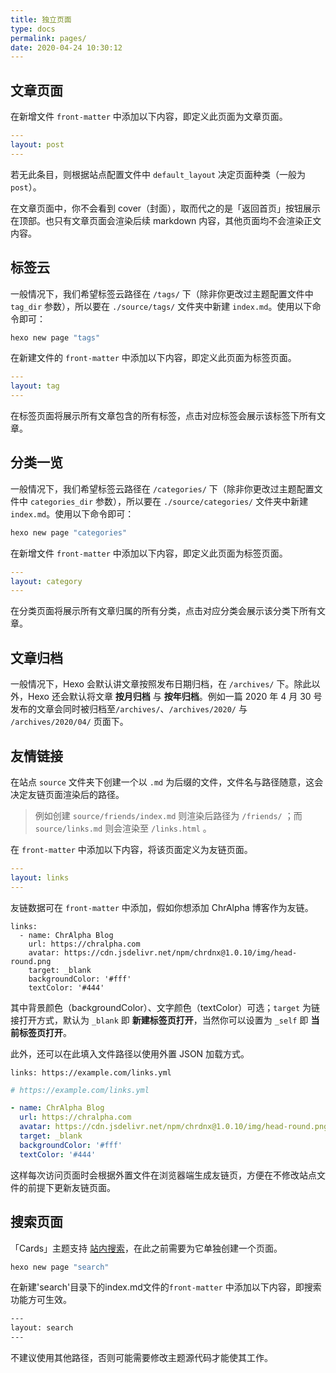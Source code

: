 ```yaml
---
title: 独立页面
type: docs
permalink: pages/
date: 2020-04-24 10:30:12
---
```




## 文章页面

在新增文件 `front-matter` 中添加以下内容，即定义此页面为文章页面。

```yaml
---
layout: post
---
```

若无此条目，则根据站点配置文件中 `default_layout` 决定页面种类（一般为 `post`）。

在文章页面中，你不会看到 cover（封面），取而代之的是「返回首页」按钮展示在顶部。也只有文章页面会渲染后续 markdown 内容，其他页面均不会渲染正文内容。

## 标签云

一般情况下，我们希望标签云路径在 `/tags/` 下（除非你更改过主题配置文件中 `tag_dir` 参数），所以要在 `./source/tags/` 文件夹中新建 `index.md`。使用以下命令即可：

```bash
hexo new page "tags"
```

在新建文件的 `front-matter` 中添加以下内容，即定义此页面为标签页面。

```yaml
---
layout: tag
---
```

在标签页面将展示所有文章包含的所有标签，点击对应标签会展示该标签下所有文章。

## 分类一览

一般情况下，我们希望标签云路径在 `/categories/` 下（除非你更改过主题配置文件中 `categories_dir` 参数），所以要在 `./source/categories/` 文件夹中新建 `index.md`。使用以下命令即可：

```bash
hexo new page "categories"
```

在新增文件 `front-matter` 中添加以下内容，即定义此页面为标签页面。

```yaml
---
layout: category
---
```

在分类页面将展示所有文章归属的所有分类，点击对应分类会展示该分类下所有文章。

## 文章归档

一般情况下，Hexo 会默认讲文章按照发布日期归档，在 `/archives/` 下。除此以外，Hexo 还会默认将文章 **按月归档** 与 **按年归档**。例如一篇 2020 年 4 月 30 号发布的文章会同时被归档至`/archives/`、`/archives/2020/` 与 `/archives/2020/04/` 页面下。

## 友情链接

在站点 `source` 文件夹下创建一个以 `.md` 为后缀的文件，文件名与路径随意，这会决定友链页面渲染后的路径。

>   例如创建 `source/friends/index.md` 则渲染后路径为 `/friends/` ；而 `source/links.md` 则会渲染至 `/links.html` 。

在 `front-matter` 中添加以下内容，将该页面定义为友链页面。

```yaml
---
layout: links
---
```

友链数据可在 `front-matter` 中添加，假如你想添加 ChrAlpha 博客作为友链。

```
links: 
  - name: ChrAlpha Blog
    url: https://chralpha.com
    avatar: https://cdn.jsdelivr.net/npm/chrdnx@1.0.10/img/head-round.png
    target: _blank
    backgroundColor: '#fff'
    textColor: '#444'
```

其中背景颜色（backgroundColor）、文字颜色（textColor）可选；`target` 为链接打开方式，默认为 `_blank` 即 **新建标签页打开**，当然你可以设置为 `_self` 即 **当前标签页打开**。

此外，还可以在此填入文件路径以使用外置 JSON 加载方式。

```
links: https://example.com/links.yml
```

```yaml
# https://example.com/links.yml

- name: ChrAlpha Blog
  url: https://chralpha.com
  avatar: https://cdn.jsdelivr.net/npm/chrdnx@1.0.10/img/head-round.png
  target: _blank
  backgroundColor: '#fff'
  textColor: '#444'
```

这样每次访问页面时会根据外置文件在浏览器端生成友链页，方便在不修改站点文件的前提下更新友链页面。

## 搜索页面

「Cards」主题支持 [站内搜索](/expand/#站内搜索)，在此之前需要为它单独创建一个页面。

```bash
hexo new page "search"
```
在新建'search'目录下的index.md文件的`front-matter` 中添加以下内容，即搜索功能方可生效。
```bash
---
layout: search
---
```

不建议使用其他路径，否则可能需要修改主题源代码才能使其工作。
